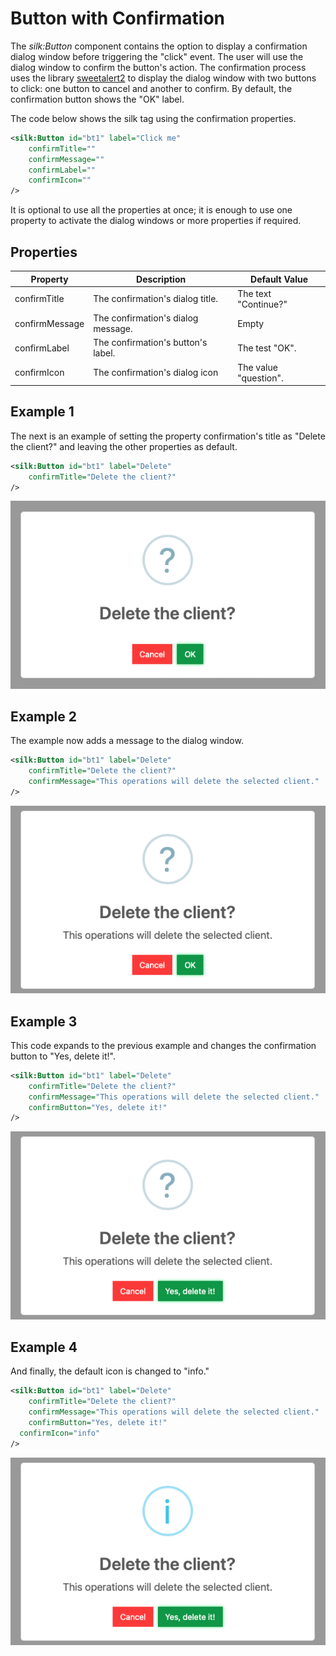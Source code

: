 # Button with Confirmation

The *silk:Button* component contains the option to display a confirmation dialog window before triggering the "click" event. The user will use the dialog window to confirm the button's action. The confirmation process uses the library [sweetalert2](https://sweetalert2.github.io/) to display the dialog window with two buttons to click: one button to cancel and another to confirm. By default, the confirmation button shows the "OK" label.

The code below shows the silk tag using the confirmation properties.

```xml
<silk:Button id="bt1" label="Click me"
	confirmTitle=""
	confirmMessage=""
	confirmLabel=""
	confirmIcon=""
/>
```

It is optional to use all the properties at once; it is enough to use one property to activate the dialog windows or more properties if required.

## Properties

| Property       | Description                        | Default Value         |
| -------------- | ---------------------------------- | --------------------- |
| confirmTitle   | The confirmation's dialog title.   | The text  "Continue?" |
| confirmMessage | The confirmation's dialog message. | Empty                 |
| confirmLabel   | The confirmation's button's label. | The test "OK".        |
| confirmIcon    | The confirmation's dialog icon     | The value "question". |

## Example 1

The next is an example of setting the property confirmation's title as  "Delete the client?" and leaving the other properties as default.

```xml
<silk:Button id="bt1" label="Delete"
	confirmTitle="Delete the client?"
/>
```

![Bottom dialog sample 1](../.gitbook/assets/button_dialog01.png)

## Example 2

The example now adds a message to the dialog window.

```xml
<silk:Button id="bt1" label="Delete"
	confirmTitle="Delete the client?"
	confirmMessage="This operations will delete the selected client."
/>
```

![Bottom dialog sample 2](../.gitbook/assets/button_dialog02.png)

## Example 3

This code expands to the previous example and changes the confirmation button to "Yes, delete it!".

```xml
<silk:Button id="bt1" label="Delete"
	confirmTitle="Delete the client?"
	confirmMessage="This operations will delete the selected client."
	confirmButton="Yes, delete it!"
/>
```

![Bottom dialog sample 3](../.gitbook/assets/button_dialog03.png)

## Example 4

And finally, the default icon is changed to "info."

```xml
<silk:Button id="bt1" label="Delete"
	confirmTitle="Delete the client?"
	confirmMessage="This operations will delete the selected client."
	confirmButton="Yes, delete it!"
  confirmIcon="info"
/>
```

![Bottom dialog sample 4](../.gitbook/assets/button_dialog04.png)
